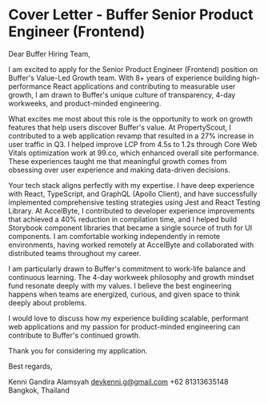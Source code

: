 # Cover Letter - Buffer Senior Product Engineer (Frontend)

Dear Buffer Hiring Team,

I am excited to apply for the Senior Product Engineer (Frontend) position on Buffer's Value-Led Growth team. With 8+ years of experience building high-performance React applications and contributing to measurable user growth, I am drawn to Buffer's unique culture of transparency, 4-day workweeks, and product-minded engineering.

What excites me most about this role is the opportunity to work on growth features that help users discover Buffer's value. At PropertyScout, I contributed to a web application revamp that resulted in a 27% increase in user traffic in Q3. I helped improve LCP from 4.5s to 1.2s through Core Web Vitals optimization work at 99.co, which enhanced overall site performance. These experiences taught me that meaningful growth comes from obsessing over user experience and making data-driven decisions.

Your tech stack aligns perfectly with my expertise. I have deep experience with React, TypeScript, and GraphQL (Apollo Client), and have successfully implemented comprehensive testing strategies using Jest and React Testing Library. At AccelByte, I contributed to developer experience improvements that achieved a 40% reduction in compilation time, and I helped build Storybook component libraries that became a single source of truth for UI components. I am comfortable working independently in remote environments, having worked remotely at AccelByte and collaborated with distributed teams throughout my career.

I am particularly drawn to Buffer's commitment to work-life balance and continuous learning. The 4-day workweek philosophy and growth mindset fund resonate deeply with my values. I believe the best engineering happens when teams are energized, curious, and given space to think deeply about problems.

I would love to discuss how my experience building scalable, performant web applications and my passion for product-minded engineering can contribute to Buffer's continued growth.

Thank you for considering my application.

Best regards,

Kenni Gandira Alamsyah
devkenni.g@gmail.com
+62 81313635148
Bangkok, Thailand
